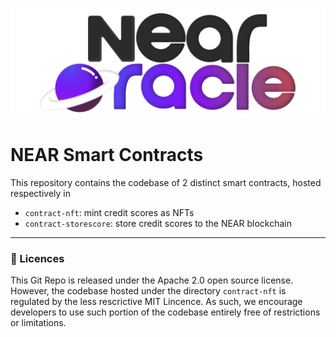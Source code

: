 <p align="center">
  <a href="https://near.org/">
    <img alt="Near" src="https://github.com/BalloonBox-Inc/NEARoracle-Contract/blob/dev/images/inverted-primary-logo-bg.png" width="700" />
  </a>
</p>


# NEAR Smart Contracts
This repository contains the codebase of 2 distinct smart contracts, hosted respectively in
- `contract-nft`: mint credit scores as NFTs
- `contract-storescore`: store credit scores to the NEAR blockchain
---

### :page_facing_up: Licences
This Git Repo is released under the Apache 2.0 open source license.
However, the codebase hosted under the directory `contract-nft` is regulated by the less rescrictive MIT Lincence. As such, we encourage developers to use such portion of the codebase entirely free of restrictions or limitations.